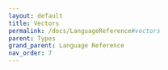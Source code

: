 ```yaml
---
layout: default
title: Vectors
permalink: /docs/LanguageReference#vectors
parent: Types
grand_parent: Language Reference
nav_order: 7
---
```

